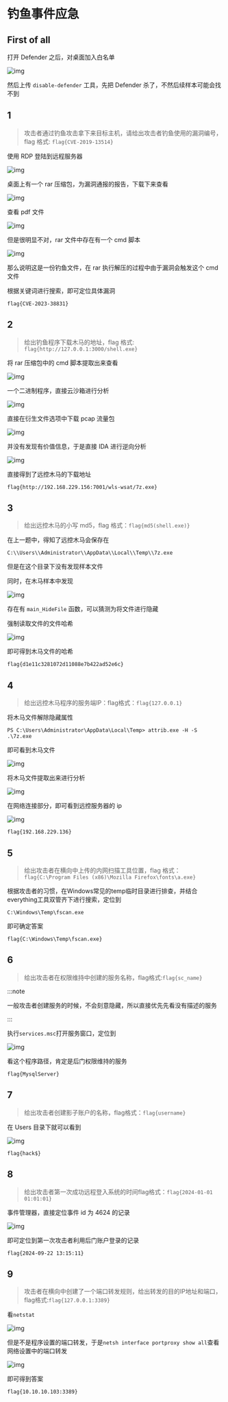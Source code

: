 # 钓鱼事件应急

## First of all

打开 Defender 之后，对桌面加入白名单

![img](img/image_20241016-231615.png)

然后上传 `disable-defender` 工具，先把 Defender 杀了，不然后续样本可能会找不到

## 1

> 攻击者通过钓鱼攻击拿下来目标主机，请给出攻击者钓鱼使用的漏洞编号，flag 格式: `flag{CVE-2019-13514}`

使用 RDP 登陆到远程服务器

![img](img/image_20241017-131728.png)

桌面上有一个 rar 压缩包，为漏洞通报的报告，下载下来查看

![img](img/image_20241018-131857.png)

查看 pdf 文件

![img](img/image_20241019-131959.png)

但是很明显不对，rar 文件中存在有一个 cmd 脚本

![img](img/image_20241020-132026.png)

那么说明这是一份钓鱼文件，在 rar 执行解压的过程中由于漏洞会触发这个 cmd 文件

根据关键词进行搜索，即可定位具体漏洞

```flag
flag{CVE-2023-38831}
```

## 2

> 给出钓鱼程序下载木马的地址，flag 格式: `flag{http://127.0.0.1:3000/shell.exe}`

将 rar 压缩包中的 cmd 脚本提取出来查看

![img](img/image_20241023-132335.png)

一个二进制程序，直接云沙箱进行分析

![img](img/image_20241029-132949.png)

直接在衍生文件选项中下载 pcap 流量包

![img](img/image_20241031-133107.png)

并没有发现有价值信息，于是直接 IDA 进行逆向分析

![img](img/image_20241035-133515.png)

直接得到了远控木马的下载地址

```flag
flag{http://192.168.229.156:7001/wls-wsat/7z.exe}
```

## 3

> 给出远控木马的小写 md5，flag 格式：`flag{md5(shell.exe)}`

在上一题中，得知了远控木马会保存在

```plaintext
C:\\Users\\Administrator\\AppData\\Local\\Temp\\7z.exe
```

但是在这个目录下没有发现样本文件

同时，在木马样本中发现

![img](img/image_20241043-134320.png)

存在有 `main_HideFile` 函数，可以猜测为将文件进行隐藏

强制读取文件的文件哈希

![img](img/image_20241005-230514.png)

即可得到木马文件的哈希

```flag
flag{d1e11c3281072d11088e7b422ad52e6c}
```

## 4

> 给出远控木马程序的服务端IP：flag格式：`flag{127.0.0.1}`

将木马文件解除隐藏属性

```shell
PS C:\Users\Administrator\AppData\Local\Temp> attrib.exe -H -S .\7z.exe
```

即可看到木马文件

![img](img/image_20241010-231046.png)

将木马文件提取出来进行分析

![img](img/image_20241011-231145.png)

在网络连接部分，即可看到远控服务器的 ip

![img](img/image_20241012-231217.png)

```flag
flag{192.168.229.136}
```

## 5

> 给出攻击者在横向中上传的内网扫描工具位置，flag 格式：`flag{C:\Program Files (x86)\Mozilla Firefox\fonts\a.exe}`

根据攻击者的习惯，在Windows常见的temp临时目录进行排查，并结合everything工具双管齐下进行搜索，定位到

```plaintext
C:\Windows\Temp\fscan.exe
```

即可确定答案

```flag
flag{C:\Windows\Temp\fscan.exe}
```

## 6

> 给出攻击者在权限维持中创建的服务名称，flag格式:`flag{sc_name}`

:::note

一般攻击者创建服务的时候，不会刻意隐藏，所以直接优先先看没有描述的服务

:::

执行`services.msc`打开服务窗口，定位到

![img](img/image_20241026-232600.png)

看这个程序路径，肯定是后门权限维持的服务

```flag
flag{MysqlServer}
```

## 7

> 给出攻击者创建影子账户的名称，flag格式：`flag{username}`

在 Users 目录下就可以看到

![img](img/image_20241058-135854.png)

```flag
flag{hack$}
```

## 8

> 给出攻击者第一次成功远程登入系统的时间flag格式：`flag{2024-01-01 01:01:01}`

事件管理器，直接定位事件 id 为 4624 的记录

![img](img/image_20241003-140342.png)

即可定位到第一次攻击者利用后门账户登录的记录

```flag
flag{2024-09-22 13:15:11}
```

## 9

> 攻击者在横向中创建了一个端口转发规则，给出转发的目的IP地址和端口，flag格式:`flag{127.0.0.1:3389}`

看`netstat`

![img](img/image_20241029-232938.png)

但是不是程序设置的端口转发，于是`netsh interface portproxy show all`查看网络设置中的端口转发

![img](img/image_20241038-233858.png)

即可得到答案

```flag
flag{10.10.10.103:3389}
```
